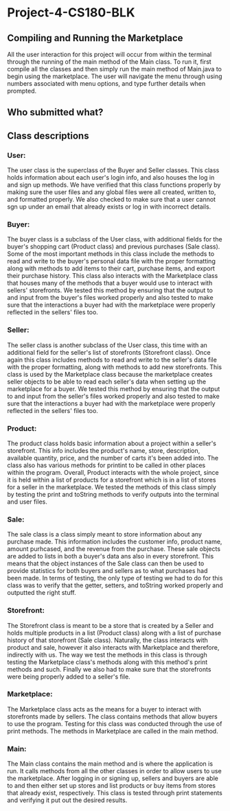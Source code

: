 # Project-4-CS180-BLK
## Compiling and Running the Marketplace
All the user interaction for this project will occur from within the terminal through the running of the main method of the Main class.
To run it, first compile all the classes and then simply run the main method of Main.java to begin using the marketplace.
The user will navigate the menu through using numbers associated with menu options, and type further details when prompted.

## Who submitted what?

## Class descriptions
### User:
The user class is the superclass of the Buyer and Seller classes. This class holds information about each user's login info, and also houses
the log in and sign up methods. We have verified that this class functions properly by making sure the user files and any global files were all
created, written to, and formatted properly. We also checked to make sure that a user cannot sgn up under an email that already exists or
log in with incorrect details.

### Buyer:
The buyer class is a subclass of the User class, with additional fields for the buyer's shopping cart (Product class) and previous purchases (Sale class). Some of the most important methods in this class include the
methods to read and write to the buyer's personal data file with the proper formatting along with methods to add items to their cart, purchase items, and export
their purchase history. This class also interacts with the Marketplace class that houses many of the methods that a buyer
would use to interact with sellers' storefronts. We tested this method by ensuring that the output to and input from the buyer's files worked
properly and also tested to make sure that the interactions a buyer had with the marketplace were properly reflected in the sellers' files too.

### Seller:
The seller class is another subclass of the User class, this time with an additional field for the seller's list of storefronts (Storefront class).
Once again this class includes methods to read and write to the seller's data file with the proper formatting, along with methods to add
new storefronts. This class is used by the Marketplace class because the marketplace creates seller objects to be able to read each seller's
data when setting up the marketplace for a buyer. We tested this method by ensuring that the output to and input from the seller's files worked
properly and also tested to make sure that the interactions a buyer had with the marketplace were properly reflected in the sellers' files too.

### Product:
The product class holds basic information about a project within a seller's storefront. This info includes the product's name, store, description, available quantity, price, and the
number of carts it's been added into. The class also has various methods for printint to be called in other places within the program. Overall, Product interacts with the whole project,
since it is held within a list of products for a storefront which is in a list of stores for a seller in the marketplace. We tested the methods of this class simply by testing the print
and toString methods to verify outputs into the terminal and user files.

### Sale:
The sale class is a class simply meant to store information about any purchase made. This information includes the customer info, product name, amount purhcased, and the revenue from the purchase.
These sale objects are added to lists in both a buyer's data ans also in every storefront. This means that
the object instances of the Sale class can then be used to provide statistics for both buyers and sellers as to what purchases had been made. In terms of testing, the only type of testing we had
to do for this class was to verify that the getter, setters, and toString worked properly and outputted the right stuff.

### Storefront:
The Storefront class is meant to be a store that is created by a Seller and holds multiple products in a list (Product class) along with a list of purchase history of that storefront (Sale class). 
Naturally, the class interacts with product and sale, however it also interacts with Marketplace and therefore, indirectly with us. The way we test the methods in this class is through testing the Marketplace
class's methods along with this method's print methods and such. Finally we also had to make sure that the storefronts were being properly added to a seller's file.

### Marketplace:
The Marketplace class acts as the means for a buyer to interact with storefronts made by sellers. The class contains methods that allow 
buyers to use the program. Testing for this class was conducted through the use of print methods. The methods in Marketplace are called 
in the main method.

### Main:
The Main class contains the main method and is where the application is run. It calls methods from all the other classes in order to allow
users to use the marketplace. After logging in or signing up, sellers and buyers are able to and then either set up stores and list products 
or buy items from stores that already exist, respectively. This class is tested through print statements and verifying it put out the desired results.